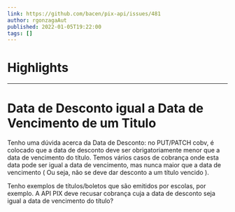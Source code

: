 ```yaml
---
link: https://github.com/bacen/pix-api/issues/481
author: rgonzagaAut
published: 2022-01-05T19:22:00
tags: []
---
```

# Highlights


---
# Data de Desconto igual a Data de Vencimento de um Titulo
Tenho uma dúvida acerca da Data de Desconto: no PUT/PATCH cobv, é colocado que a data de desconto deve ser obrigatoriamente menor que a data de vencimento do título. Temos vários casos de cobrança onde esta data pode ser igual a data de vencimento, mas nunca maior que a data de vencimento ( Ou seja, não se deve dar desconto a um título vencido ).

Tenho exemplos de títulos/boletos que são emitidos por escolas, por exemplo. A API PIX deve recusar cobrança cuja a data de desconto seja igual a data de vencimento do título?